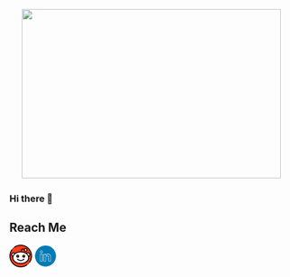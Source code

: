 <p align="center">
  <img width="460" height="300" src="monkeycoder.gif">
</p>

### Hi there 👋
<!--
**warhammer327/warhammer327** is a ✨ _special_ ✨ repository because its `README.md` (this file) appears on your GitHub profile.

Here are some ideas to get you started:

- 🔭 I’m currently working on ...
- 🌱 I’m currently learning ...
- 👯 I’m looking to collaborate on ...
- 🤔 I’m looking for help with ...
- 💬 Ask me about ...
- 📫 How to reach me: ...
- 😄 Pronouns: ...
- ⚡ Fun fact: ...
-->
## Reach Me
<p align="left">
  <a href="https://www.reddit.com/user/warhammer327"><img width="40" height="40" src="/icons/reddit.png"></a>
  <a href="https://www.linkedin.com/in/warhammer327/"><img width="40" height="40" src="/icons/linkedIn.png"></a>
</p>
